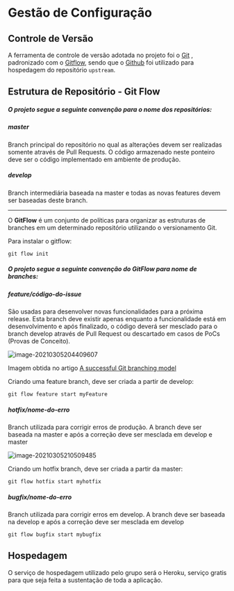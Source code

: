 # Gestão de Configuração

## Controle de Versão

A ferramenta de controle de versão adotada no projeto foi o
[Git](https://git-scm.com/) , padronizado com o [Gitflow](https://www.atlassian.com/br/git/tutorials/comparing-workflows/gitflow-workflow), sendo que o [Github](https://github.com)
foi utilizado para hospedagem do repositório `upstream`.

## Estrutura de Repositório - Git Flow

##### **O projeto segue a seguinte convenção para o nome dos repositórios:**

##### master

Branch principal do repositório no qual as alterações devem ser realizadas somente através de Pull Requests. O código armazenado neste ponteiro deve ser o código implementado em ambiente de produção.

##### develop

Branch intermediária baseada na master e todas as novas features devem ser baseadas deste branch.

---

O **GitFlow** é um conjunto de políticas para organizar as estruturas de branches em um determinado repositório utilizando o versionamento Git.

Para instalar o gitflow:

```
git flow init 
```

##### O projeto segue a seguinte convenção do GitFlow para nome de branches:

##### feature/código-do-issue

São usadas para desenvolver novas funcionalidades para a próxima release. Esta branch deve existir apenas enquanto a funcionalidade está em desenvolvimento e após finalizado, o código deverá ser mesclado para o branch develop através de Pull Request ou descartado em casos de PoCs (Provas de Conceito).

![image-20210305204409607](https://nvie.com/img/fb@2x.png)

Imagem obtida no artigo [A successful Git branching model](https://nvie.com/posts/a-successful-git-branching-model/) 

Criando uma feature branch, deve ser criada a partir de develop:

```
git flow feature start myFeature
```

##### hotfix/nome-do-erro

Branch utilizada para corrigir erros de produção. A branch deve ser baseada na master e após a correção deve ser mesclada em develop e master

![image-20210305210509485](https://nvie.com/img/hotfix-branches@2x.png)

Criando um hotfix branch, deve ser criada a partir da master:

```
git flow hotfix start myhotfix
```

##### bugfix/nome-do-erro

Branch utilizada para corrigir erros em develop. A branch deve ser baseada na develop e após a correção deve ser mesclada em develop

```
git flow bugfix start mybugfix
```

## Hospedagem

O serviço de hospedagem utilizado pelo grupo será o Heroku, serviço gratis para que seja feita a sustentação de toda a aplicação.

